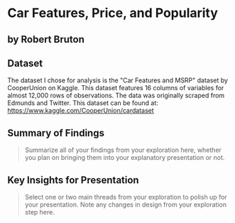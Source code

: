 # Car Features, Price, and Popularity
## by Robert Bruton


## Dataset

The dataset I chose for analysis is the "Car Features and MSRP" dataset by CooperUnion on Kaggle. This dataset features 16 columns of variables for almost 12,000 rows of observations. The data was originally scraped from Edmunds and Twitter. This dataset can be found at: https://www.kaggle.com/CooperUnion/cardataset 


## Summary of Findings

> Summarize all of your findings from your exploration here, whether you plan on bringing them into your explanatory presentation or not.


## Key Insights for Presentation

> Select one or two main threads from your exploration to polish up for your presentation. Note any changes in design from your exploration step here.